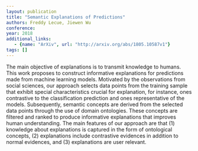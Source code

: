 ```yaml
---
layout: publication
title: "Semantic Explanations of Predictions"
authors: Freddy Lecue, Jiewen Wu
conference: 
year: 2018
additional_links: 
   - {name: "ArXiv", url: "http://arxiv.org/abs/1805.10587v1"}
tags: []
---
```

The main objective of explanations is to transmit knowledge to humans. This
work proposes to construct informative explanations for predictions made from
machine learning models. Motivated by the observations from social sciences,
our approach selects data points from the training sample that exhibit special
characteristics crucial for explanation, for instance, ones contrastive to the
classification prediction and ones representative of the models. Subsequently,
semantic concepts are derived from the selected data points through the use of
domain ontologies. These concepts are filtered and ranked to produce
informative explanations that improves human understanding. The main features
of our approach are that (1) knowledge about explanations is captured in the
form of ontological concepts, (2) explanations include contrastive evidences in
addition to normal evidences, and (3) explanations are user relevant.